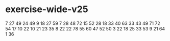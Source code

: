 # exercise-wide-v25
7
27
49
24
49
9
18
27
59
7
28
48
72
15
52
28
18
33
40
63
33
43
49
71
72
54
17
10
22
10
21
23
35
8
22
22
78
55
60
47
52
50
3
22
18
25
33
53
9
21
64
1
36
